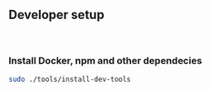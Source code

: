## Developer setup

<br>

### Install Docker, npm and other dependecies
```bash
sudo ./tools/install-dev-tools
```

